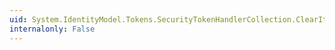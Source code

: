 ```yaml
---
uid: System.IdentityModel.Tokens.SecurityTokenHandlerCollection.ClearItems
internalonly: False
---
```

